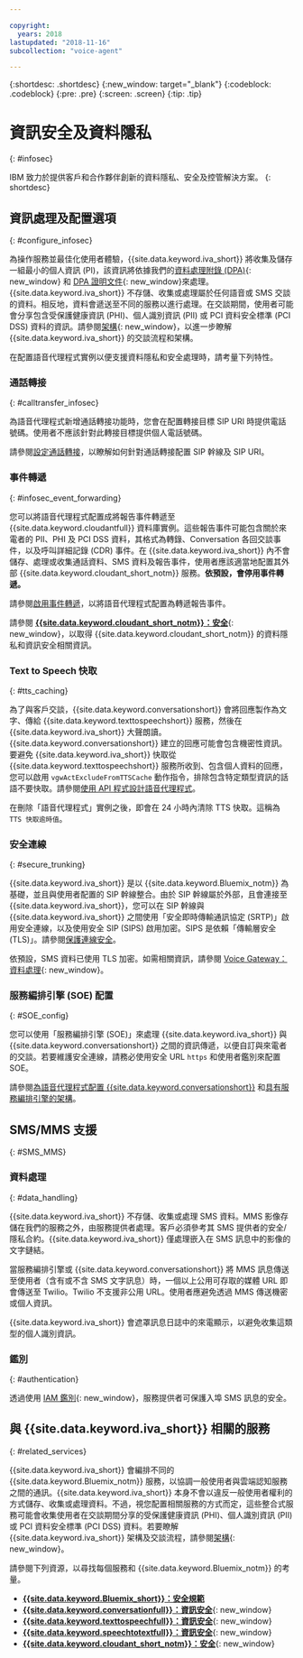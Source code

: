 ```yaml
---

copyright:
  years: 2018
lastupdated: "2018-11-16"
subcollection: "voice-agent"

---
```


{:shortdesc: .shortdesc}
{:new_window: target="_blank"}
{:codeblock: .codeblock}
{:pre: .pre}
{:screen: .screen}
{:tip: .tip}


# 資訊安全及資料隱私
{: #infosec}

IBM 致力於提供客戶和合作夥伴創新的資料隱私、安全及控管解決方案。
{: shortdesc}

## 資訊處理及配置選項
{: #configure_infosec}

為操作服務並最佳化使用者體驗，{{site.data.keyword.iva_short}} 將收集及儲存一組最小的個人資訊 (PI)，該資訊將依據我們的[資料處理附錄 (DPA)](https://www.ibm.com/support/customer/csol/terms/){: new_window} 和 [DPA 證明文件](https://www.ibm.com/software/reports/compatibility/clarity-reports/report/html/softwareReqsForProduct?deliverableId=00C4CE004FA711E7AA10752A2F494A7C){: new_window}來處理。{{site.data.keyword.iva_short}} 不存儲、收集或處理屬於任何語音或 SMS 交談的資料。相反地，資料會遞送至不同的服務以進行處理。在交談期間，使用者可能會分享包含受保護健康資訊 (PHI)、個人識別資訊 (PII) 或 PCI 資料安全標準 (PCI DSS) 資料的資訊。請參閱[架構](/docs/services/voice-agent?topic=voice-agent-about#architecture){: new_window}，以進一步瞭解 {{site.data.keyword.iva_short}} 的交談流程和架構。

在配置語音代理程式實例以便支援資料隱私和安全處理時，請考量下列特性。

### 通話轉接
{:  #calltransfer_infosec}

為語音代理程式新增通話轉接功能時，您會在配置轉接目標 SIP URI 時提供電話號碼。使用者不應該針對此轉接目標提供個人電話號碼。

請參閱[設定通話轉接](/docs/services/voice-agent?topic=voice-agent-call-transfer)，以瞭解如何針對通話轉接配置 SIP 幹線及 SIP URI。

### 事件轉遞
{: #infosec_event_forwarding}

您可以將語音代理程式配置成將報告事件轉遞至 {{site.data.keyword.cloudantfull}} 資料庫實例。這些報告事件可能包含關於來電者的 PII、PHI 及 PCI DSS 資料，其格式為轉錄、Conversation 各回交談事件，以及呼叫詳細記錄 (CDR) 事件。在 {{site.data.keyword.iva_short}} 內不會儲存、處理或收集通話資料、SMS 資料及報告事件，使用者應該適當地配置其外部 {{site.data.keyword.cloudant_short_notm}} 服務。**依預設，會停用事件轉遞。**

請參閱[啟用事件轉遞](/docs/services/voice-agent?topic=voice-agent-event_forwarding)，以將語音代理程式配置為轉遞報告事件。

請參閱 [**{{site.data.keyword.cloudant_short_notm}}：安全**](/docs/services/Cloudant/offerings?topic=cloudant-security#security){: new_window}，以取得 {{site.data.keyword.cloudant_short_notm}} 的資料隱私和資訊安全相關資訊。

### Text to Speech 快取
{: #tts_caching}

為了與客戶交談，{{site.data.keyword.conversationshort}} 會將回應製作為文字、傳給 {{site.data.keyword.texttospeechshort}} 服務，然後在 {{site.data.keyword.iva_short}} 大聲朗讀。{{site.data.keyword.conversationshort}} 建立的回應可能會包含機密性資訊。要避免 {{site.data.keyword.iva_short}} 快取從 {{site.data.keyword.texttospeechshort}} 服務所收到、包含個人資料的回應，您可以啟用 `vgwActExcludeFromTTSCache` 動作指令，排除包含特定類型資訊的話語不要快取。請參閱[使用 API 程式設計語音代理程式](/docs/services/voice-agent?topic=voice-agent-api#action-sequences)。

在刪除「語音代理程式」實例之後，即會在 24 小時內清除 TTS 快取。這稱為 `TTS 快取逾時值`。

### 安全連線
{: #secure_trunking}

{{site.data.keyword.iva_short}} 是以 {{site.data.keyword.Bluemix_notm}} 為基礎，並且與使用者配置的 SIP 幹線整合。由於 SIP 幹線屬於外部，且會連接至 {{site.data.keyword.iva_short}}，您可以在 SIP 幹線與 {{site.data.keyword.iva_short}} 之間使用「安全即時傳輸通訊協定 (SRTP)」啟用安全連線，以及使用安全 SIP (SIPS) 啟用加密。SIPS 是依賴「傳輸層安全 (TLS)」。請參閱[保護連線安全](/docs/services/voice-agent?topic=voice-agent-securing)。

依預設，SMS 資料已使用 TLS 加密。如需相關資訊，請參閱 [Voice Gateway：資料處理](https://www.ibm.com/support/knowledgecenter/en/SS4U29/gdpr_considerations.html#GDPR_dataProcessing){: new_window}。

### 服務編排引擎 (SOE) 配置
{: #SOE_config}

您可以使用「服務編排引擎 (SOE)」來處理 {{site.data.keyword.iva_short}} 與 {{site.data.keyword.conversationshort}} 之間的資訊傳遞，以便自訂與來電者的交談。若要維護安全連線，請務必使用安全 URL `https` 和使用者鑑別來配置 SOE。

請參閱[為語音代理程式配置 {{site.data.keyword.conversationshort}}](/docs/services/voice-agent?topic=voice-agent-conversation_va#conversation_va) 和[具有服務編排引擎的架構](/docs/services/voice-agent?topic=voice-agent-about#arch-soe)。

## SMS/MMS 支援
{: #SMS_MMS}

### 資料處理
{: #data_handling}

{{site.data.keyword.iva_short}} 不存儲、收集或處理 SMS 資料。MMS 影像存儲在我們的服務之外，由服務提供者處理。客戶必須參考其 SMS 提供者的安全/隱私合約。{{site.data.keyword.iva_short}} 僅處理嵌入在 SMS 訊息中的影像的文字鏈結。

當服務編排引擎或 {{site.data.keyword.conversationshort}} 將 MMS 訊息傳送至使用者（含有或不含 SMS 文字訊息）時，一個以上公用可存取的媒體 URL 即會傳送至 Twilio。Twilio 不支援非公用 URL。使用者應避免透過 MMS 傳送機密或個人資訊。

{{site.data.keyword.iva_short}} 會遮罩訊息日誌中的來電顯示，以避免收集這類型的個人識別資訊。

### 鑑別
{: #authentication}

透過使用 [IAM 鑑別](/docs/services/voice-agent?topic=voice-agent-iam#sms_access){: new_window}，服務提供者可保護入埠 SMS 訊息的安全。

## 與 {{site.data.keyword.iva_short}} 相關的服務
{: #related_services}

{{site.data.keyword.iva_short}} 會編排不同的 {{site.data.keyword.Bluemix_notm}} 服務，以協調一般使用者與雲端認知服務之間的通訊。{{site.data.keyword.iva_short}} 本身不會以違反一般使用者權利的方式儲存、收集或處理資料。不過，視您配置相關服務的方式而定，這些整合式服務可能會收集使用者在交談期間分享的受保護健康資訊 (PHI)、個人識別資訊 (PII) 或 PCI 資料安全標準 (PCI DSS) 資料。若要瞭解 {{site.data.keyword.iva_short}} 架構及交談流程，請參閱[架構](/docs/services/voice-agent?topic=voice-agent-about#architecture){: new_window}。

請參閱下列資源，以尋找每個服務和 {{site.data.keyword.Bluemix_notm}} 的考量。

  * [**{{site.data.keyword.Bluemix_short}}：安全規範**](/docs/overview?topic=overview-security#security)
  * [**{{site.data.keyword.conversationfull}}：資訊安全**](/docs/services/assistant?topic=assistant-information-security#information-security){: new_window}
  * [**{{site.data.keyword.texttospeechfull}}：資訊安全**](/docs/services/text-to-speech?topic=text-to-speech-information-security){: new_window}
  * [**{{site.data.keyword.speechtotextfull}}：資訊安全**](/docs/services/speech-to-text?topic=speech-to-text-information-security){: new_window}
  * [**{{site.data.keyword.cloudant_short_notm}}：安全**](/docs/services/Cloudant/offerings?topic=cloudant-security#security){: new_window}
